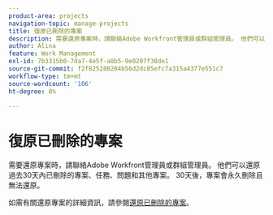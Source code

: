 ```yaml
---
product-area: projects
navigation-topic: manage-projects
title: 復原已刪除的專案
description: 需要還原專案時，請聯絡Adobe Workfront管理員或群組管理員。 他們可以還原過去30天內已刪除的專案、任務、問題和其他專案。 30天後，專案會永久刪除且無法還原。
author: Alina
feature: Work Management
exl-id: 7b3315b0-7da7-4e5f-a8b5-9e0207f38de1
source-git-commit: f2f825280204b56d2dc85efc7a315a4377e551c7
workflow-type: tm+mt
source-wordcount: '106'
ht-degree: 0%

---
```


# 復原已刪除的專案

需要還原專案時，請聯絡Adobe Workfront管理員或群組管理員。 他們可以還原過去30天內已刪除的專案、任務、問題和其他專案。 30天後，專案會永久刪除且無法還原。

如需有關還原專案的詳細資訊，請參閱[還原已刪除的專案](../../../administration-and-setup/manage-workfront/manage-deleted-items/restore-deleted-items.md)。
